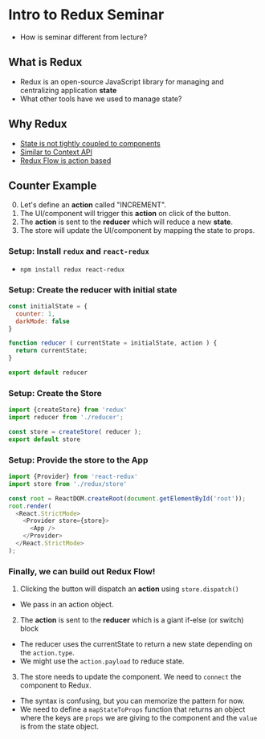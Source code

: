 # Intro to Redux Seminar
- How is seminar different from lecture?

## What is Redux
- Redux is an open-source JavaScript library for managing and centralizing application **state**
- What other tools have we used to manage state?

## Why Redux
- [State is not tightly coupled to components](https://res.cloudinary.com/practicaldev/image/fetch/s--pya5ldwL--/c_limit%2Cf_auto%2Cfl_progressive%2Cq_auto%2Cw_880/https://blog.codecentric.de/files/2017/12/Bildschirmfoto-2017-12-01-um-08.53.32.png)
- [Similar to Context API](https://edupala.com/wp-content/uploads/2022/04/react-context-diagram.png)
- [Redux Flow is action based](https://cdn-images-1.medium.com/max/1600/0*igA-RO7ila55cVWb.png)

## Counter Example
0. Let's define an **action** called "INCREMENT".
1. The UI/component will trigger this **action** on click of the button.
2. The **action** is sent to the **reducer** which will reduce a new **state**.
3. The store will update the UI/component by mapping the state to props. 

### Setup: Install `redux` and `react-redux`
* `npm install redux react-redux`

### Setup: Create the reducer with initial state
```js
const initialState = {
  counter: 1,
  darkMode: false
}

function reducer ( currentState = initialState, action ) { 
  return currentState;
}

export default reducer
```

### Setup: Create the Store
```js
import {createStore} from 'redux'
import reducer from './reducer';

const store = createStore( reducer );
export default store
```

### Setup: Provide the store to the App 
```js
import {Provider} from 'react-redux'
import store from './redux/store'

const root = ReactDOM.createRoot(document.getElementById('root'));
root.render(
  <React.StrictMode>
    <Provider store={store}>
      <App />
    </Provider>
  </React.StrictMode>
);
```

### Finally, we can build out Redux Flow!
1. Clicking the button will dispatch an **action** using `store.dispatch()`
  - We pass in an action object.

2. The **action** is sent to the **reducer** which is a giant if-else (or switch) block
  - The reducer uses the currentState to return a new state depending on the `action.type`. 
  - We might use the `action.payload` to reduce state.

3. The store needs to update the component. We need to `connect` the component to Redux. 
  - The syntax is confusing, but you can memorize the pattern for now.
  - We need to define a `mapStateToProps` function that returns an object where the keys are `props` we are giving to the component and the `value` is from the state object.
